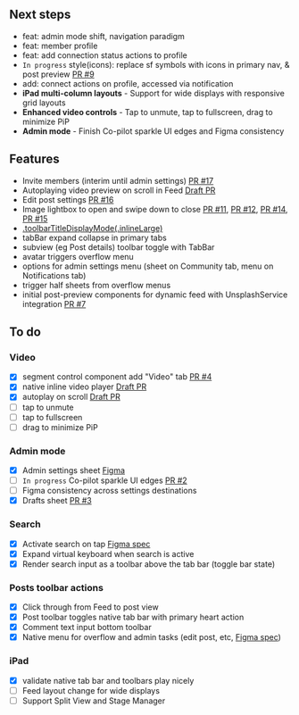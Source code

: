 ## Next steps
- feat: admin mode shift, navigation paradigm
- feat: member profile
- feat: add connection status actions to profile
- `In progress` style(icons): replace sf symbols with icons in primary nav, & post preview [PR #9](https://github.com/DaveDesigner/proto/pull/9)
- add: connect actions on profile, accessed via notification
- **iPad multi-column layouts** - Support for wide displays with responsive grid layouts
- **Enhanced video controls** - Tap to unmute, tap to fullscreen, drag to minimize PiP
- **Admin mode** - Finish Co-pilot sparkle UI edges and Figma consistency


## Features
- Invite members (interim until admin settings) [PR #17](https://github.com/DaveDesigner/proto/pull/17)
- Autoplaying video preview on scroll in Feed [Draft PR](https://github.com/DaveDesigner/proto/pull/new/feature/video-demo-player)
- Edit post settings [PR #16](https://github.com/DaveDesigner/proto/pull/16)
- Image lightbox to open and swipe down to close [PR #11](https://github.com/DaveDesigner/proto/pull/11), [PR #12](https://github.com/DaveDesigner/proto/pull/12), [PR #14](https://github.com/DaveDesigner/proto/pull/14), [PR #15](https://github.com/DaveDesigner/proto/pull/15)
- [.toolbarTitleDisplayMode(.inlineLarge)](https://developer.apple.com/documentation/swiftui/view/toolbartitledisplaymode(_:))
- tabBar expand collapse in primary tabs
- subview (eg Post details) toolbar toggle with TabBar
- avatar triggers overflow menu
- options for admin settings menu (sheet on Community tab, menu on Notifications tab)
- trigger half sheets from overflow menus
- initial post-preview components for dynamic feed with UnsplashService integration [PR #7](https://github.com/DaveDesigner/proto/pull/7)

## To do

### Video
- [x] segment control component add "Video" tab [PR #4](https://github.com/DaveDesigner/proto/pull/4)
- [x] native inline video player [Draft PR](https://github.com/DaveDesigner/proto/pull/new/feature/video-demo-player)
- [x] autoplay on scroll [Draft PR](https://github.com/DaveDesigner/proto/pull/new/feature/video-demo-player)
- [ ] tap to unmute
- [ ] tap to fullscreen
- [ ] drag to minimize PiP

### Admin mode
- [x] Admin settings sheet [Figma](https://www.figma.com/design/H6KATGFhQ5fAOsegREtzBg/Circle-4.0-Mobile?node-id=2040-53037&t=Kcwlyc56hddeSD0c-1)
- [ ] `In progress` Co-pilot sparkle UI edges [PR #2](https://github.com/DaveDesigner/proto/pull/2)
- [ ] Figma consistency across settings destinations
- [x] Drafts sheet [PR #3](https://github.com/DaveDesigner/proto/pull/3)

### Search
- [x] Activate search on tap [Figma spec](https://www.figma.com/design/NdwIk4iFCNFsrBOA1I2S2b/%F0%9F%93%90-Mobile-Build?node-id=26801-116894&t=GwwykqKG33UxJcNw-1)
- [x] Expand virtual keyboard when search is active
- [x] Render search input as a toolbar above the tab bar (toggle bar state)

### Posts toolbar actions
- [x] Click through from Feed to post view
- [x] Post toolbar toggles native tab bar with primary heart action
- [x] Comment text input bottom toolbar
- [x] Native menu for overflow and admin tasks (edit post, etc, [Figma spec](https://www.figma.com/design/W7x7IvJBDsSw43zcIKMJeR/%E2%9D%96-Mobile-Design-System?node-id=12807-69973&t=wAl175S4870CppoP-1))

### iPad
- [x] validate native tab bar and toolbars play nicely
- [ ] Feed layout change for wide displays
- [ ] Support Split View and Stage Manager
